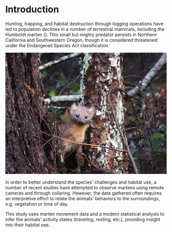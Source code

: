 # Introduction

Hunting, trapping, and habitat destruction through logging operations have led to population declines in a number of terrestrial mammals, including the Humboldt marten (). This small but mighty predator persists in Northern California and Southwestern Oregon, though it is considered threatened under the Endangered Species Act classification.

![Fren shape](./marten.jpg)

In order to better understand the species' challenges and habitat use, a number of recent studies have attempted to observe martens using remote cameras and through collaring. However, the data gathered often requires an interpretive effort to relate the animals' behaviors to the surroundings, e.g. vegetation or time of day.

This study uses marten movement data and a modern statistical analysis to infer the animals' activity states (traveling, resting, etc.), providing insight into their habitat use.